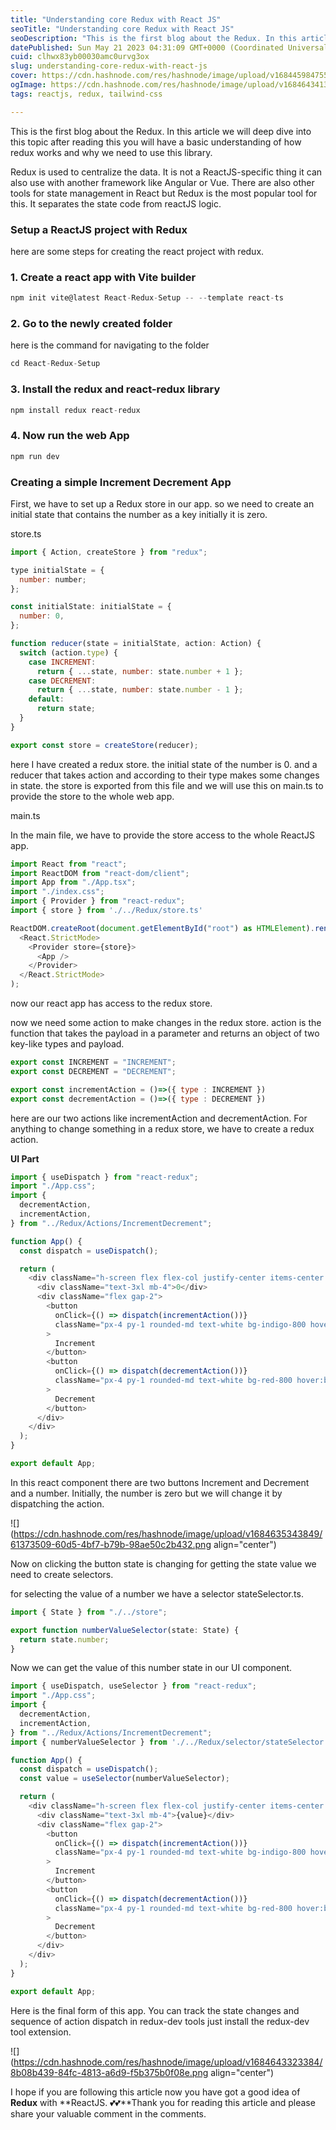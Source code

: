 ```yaml
---
title: "Understanding core Redux with React JS"
seoTitle: "Understanding core Redux with React JS"
seoDescription: "This is the first blog about the Redux. In this article we will deep dive into this topic after reading this you will have a basic understanding redux."
datePublished: Sun May 21 2023 04:31:09 GMT+0000 (Coordinated Universal Time)
cuid: clhwx83yb00030amc0urvg3ox
slug: understanding-core-redux-with-react-js
cover: https://cdn.hashnode.com/res/hashnode/image/upload/v1684459847554/a3840619-0a30-477f-93c7-93c4e2bfe402.png
ogImage: https://cdn.hashnode.com/res/hashnode/image/upload/v1684643413846/cb9769b4-97fa-4c66-8881-b4999119e344.png
tags: reactjs, redux, tailwind-css

---
```


This is the first blog about the Redux. In this article we will deep dive into this topic after reading this you will have a basic understanding of how redux works and why we need to use this library.

Redux is used to centralize the data. It is not a ReactJS-specific thing it can also use with another framework like Angular or Vue. There are also other tools for state management in React but Redux is the most popular tool for this. It separates the state code from reactJS logic.

### **Setup a ReactJS project with Redux**

here are some steps for creating the react project with redux.

### 1\. Create a react app with Vite builder

```javascript
npm init vite@latest React-Redux-Setup -- --template react-ts
```

### **2\. Go to the newly created folder**

here is the command for navigating to the folder

```javascript
cd React-Redux-Setup
```

### 3\. Install the redux and react-redux library

```javascript
npm install redux react-redux
```

### 4\. Now run the web App

```javascript
npm run dev
```

### Creating a simple Increment Decrement App

First, we have to set up a Redux store in our app. so we need to create an initial state that contains the number as a key initially it is zero.

store.ts

```javascript
import { Action, createStore } from "redux";

type initialState = {
  number: number;
};

const initialState: initialState = {
  number: 0,
};

function reducer(state = initialState, action: Action) {
  switch (action.type) {
    case INCREMENT:
      return { ...state, number: state.number + 1 };
    case DECREMENT:
      return { ...state, number: state.number - 1 };
    default:
      return state;
  }
}

export const store = createStore(reducer);
```

here I have created a redux store. the initial state of the number is 0. and a reducer that takes action and according to their type makes some changes in state. the store is exported from this file and we will use this on main.ts to provide the store to the whole web app.

main.ts

In the main file, we have to provide the store access to the whole ReactJS app.

```javascript
import React from "react";
import ReactDOM from "react-dom/client";
import App from "./App.tsx";
import "./index.css";
import { Provider } from "react-redux";
import { store } from './../Redux/store.ts'

ReactDOM.createRoot(document.getElementById("root") as HTMLElement).render(
  <React.StrictMode>
    <Provider store={store}>
      <App />
    </Provider>
  </React.StrictMode>
);
```

now our react app has access to the redux store.

now we need some action to make changes in the redux store. action is the function that takes the payload in a parameter and returns an object of two key-like types and payload.

```javascript
export const INCREMENT = "INCREMENT";
export const DECREMENT = "DECREMENT";

export const incrementAction = ()=>({ type : INCREMENT })
export const decrementAction = ()=>({ type : DECREMENT })
```

here are our two actions like incrementAction and decrementAction. For anything to change something in a redux store, we have to create a redux action.

**UI Part**

```javascript
import { useDispatch } from "react-redux";
import "./App.css";
import {
  decrementAction,
  incrementAction,
} from "../Redux/Actions/IncrementDecrement";

function App() {
  const dispatch = useDispatch();

  return (
    <div className="h-screen flex flex-col justify-center items-center ">
      <div className="text-3xl mb-4">0</div>
      <div className="flex gap-2">
        <button
          onClick={() => dispatch(incrementAction())}
          className="px-4 py-1 rounded-md text-white bg-indigo-800 hover:bg-indigo-500 "
        >
          Increment
        </button>
        <button
          onClick={() => dispatch(decrementAction())}
          className="px-4 py-1 rounded-md text-white bg-red-800 hover:bg-red-500 "
        >
          Decrement
        </button>
      </div>
    </div>
  );
}

export default App;
```

In this react component there are two buttons Increment and Decrement and a number. Initially, the number is zero but we will change it by dispatching the action.

![](https://cdn.hashnode.com/res/hashnode/image/upload/v1684635343849/61373509-60d5-4bf7-b79b-98ae50c2b432.png align="center")

Now on clicking the button state is changing for getting the state value we need to create selectors.

for selecting the value of a number we have a selector stateSelector.ts.

```javascript
import { State } from "./../store";

export function numberValueSelector(state: State) {
  return state.number;
}
```

Now we can get the value of this number state in our UI component.

```javascript
import { useDispatch, useSelector } from "react-redux";
import "./App.css";
import {
  decrementAction,
  incrementAction,
} from "../Redux/Actions/IncrementDecrement";
import { numberValueSelector } from './../Redux/selector/stateSelector'

function App() {
  const dispatch = useDispatch();
  const value = useSelector(numberValueSelector);

  return (
    <div className="h-screen flex flex-col justify-center items-center ">
      <div className="text-3xl mb-4">{value}</div>
      <div className="flex gap-2">
        <button
          onClick={() => dispatch(incrementAction())}
          className="px-4 py-1 rounded-md text-white bg-indigo-800 hover:bg-indigo-500 "
        >
          Increment
        </button>
        <button
          onClick={() => dispatch(decrementAction())}
          className="px-4 py-1 rounded-md text-white bg-red-800 hover:bg-red-500 "
        >
          Decrement
        </button>
      </div>
    </div>
  );
}

export default App;
```

Here is the final form of this app. You can track the state changes and sequence of action dispatch in redux-dev tools just install the redux-dev tool extension.

![](https://cdn.hashnode.com/res/hashnode/image/upload/v1684643323384/8b08b439-84fc-4813-a6d9-f5b375b0f08e.png align="center")

I hope if you are following this article now you have got a good idea of **Redux** with **ReactJS. 💕💕**Thank you for reading this article and please share your valuable comment in the comments.